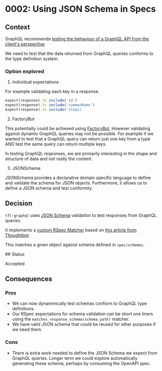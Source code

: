 # 0002: Using JSON Schema in Specs

## Context

GraphQL recommends [testing the behaviour of a GraphQL API from the client's perspective](https://graphql-ruby.org/testing/integration_tests.html).

We need to test that the data returned from GraphQL queries conforms to the type definition system.

### Option explored

1. Individual expectations

For example validating each key in a response.

```ruby
expect(response).to include('id')
expect(response).to include('commonName')
expect(response).to include('stops)
```

2. FactoryBot

This potentially could be achieved using [FactoryBot](https://github.com/thoughtbot/factory_bot). However validating against dynamic GraphQL queries may not be possible. For example if we wanted to test that a GraphQL query can return just one key from a type AND test the same query can return multiple keys.

In testing GraphQL responses, we are primarily interesting in the shape and structure of data and not really the content.

3. JSONSchema

JSONSchema provides a declarative domain specific language to define and validate the schema for JSON objects. Furthermore, it allows us to define a JSON schema and test conformity.

## Decision

`tfl-graphql` uses [JSON Schema](https://json-schema.org/understanding-json-schema/) validation to test responses from GraphQL queries.

It implements a [custom RSpec Matcher](/spec/support/schema_matcher.rb) based on [this article from Thoughtbot](https://thoughtbot.com/blog/validating-json-schemas-with-an-rspec-matcher).

This matches a given object against schema defined in `spec/schemas`.

## Status

Accepted

## Consequences

### Pros

- We can now dynammically test schemas conform to GraphQL type definitions.
- Our RSpec expectations for schema validation can be short one liners using the `matches_response_schema(schema_path)` matcher.
- We have valid JSON schema that could be reused for other purposes if we need them.

### Cons

- There is extra work needed to define the JSON Schema we expect from GraphQL queries. Longer term we could explore automatically generating these schema, perhaps by consuming the OpenAPI spec.
